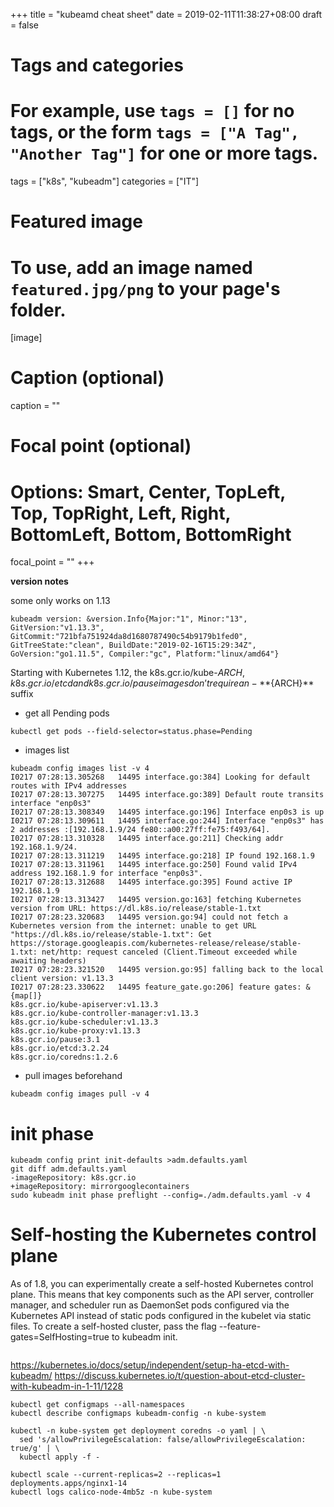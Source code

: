 +++
title = "kubeamd cheat sheet"
date = 2019-02-11T11:38:27+08:00
draft = false

# Tags and categories
# For example, use `tags = []` for no tags, or the form `tags = ["A Tag", "Another Tag"]` for one or more tags.
tags = ["k8s", "kubeadm"]
categories = ["IT"]

# Featured image
# To use, add an image named `featured.jpg/png` to your page's folder. 
[image]
  # Caption (optional)
  caption = ""

  # Focal point (optional)
  # Options: Smart, Center, TopLeft, Top, TopRight, Left, Right, BottomLeft, Bottom, BottomRight
  focal_point = ""
+++


**version notes**

some only works on 1.13

```
kubeadm version: &version.Info{Major:"1", Minor:"13", GitVersion:"v1.13.3",
GitCommit:"721bfa751924da8d1680787490c54b9179b1fed0", GitTreeState:"clean", BuildDate:"2019-02-16T15:29:34Z", 
GoVersion:"go1.11.5", Compiler:"gc", Platform:"linux/amd64"}
```

Starting with Kubernetes 1.12, the k8s.gcr.io/kube-${ARCH}, k8s.gcr.io/etcd and k8s.gcr.io/pause images don’t require an -**${ARCH}** suffix


- get all Pending pods 

```
kubectl get pods --field-selector=status.phase=Pending
```

- images list

```
kubeadm config images list -v 4
I0217 07:28:13.305268   14495 interface.go:384] Looking for default routes with IPv4 addresses
I0217 07:28:13.307275   14495 interface.go:389] Default route transits interface "enp0s3"
I0217 07:28:13.308349   14495 interface.go:196] Interface enp0s3 is up
I0217 07:28:13.309611   14495 interface.go:244] Interface "enp0s3" has 2 addresses :[192.168.1.9/24 fe80::a00:27ff:fe75:f493/64].
I0217 07:28:13.310328   14495 interface.go:211] Checking addr  192.168.1.9/24.
I0217 07:28:13.311219   14495 interface.go:218] IP found 192.168.1.9
I0217 07:28:13.311961   14495 interface.go:250] Found valid IPv4 address 192.168.1.9 for interface "enp0s3".
I0217 07:28:13.312688   14495 interface.go:395] Found active IP 192.168.1.9 
I0217 07:28:13.313427   14495 version.go:163] fetching Kubernetes version from URL: https://dl.k8s.io/release/stable-1.txt
I0217 07:28:23.320683   14495 version.go:94] could not fetch a Kubernetes version from the internet: unable to get URL "https://dl.k8s.io/release/stable-1.txt": Get https://storage.googleapis.com/kubernetes-release/release/stable-1.txt: net/http: request canceled (Client.Timeout exceeded while awaiting headers)
I0217 07:28:23.321520   14495 version.go:95] falling back to the local client version: v1.13.3
I0217 07:28:23.330622   14495 feature_gate.go:206] feature gates: &{map[]}
k8s.gcr.io/kube-apiserver:v1.13.3
k8s.gcr.io/kube-controller-manager:v1.13.3
k8s.gcr.io/kube-scheduler:v1.13.3
k8s.gcr.io/kube-proxy:v1.13.3
k8s.gcr.io/pause:3.1
k8s.gcr.io/etcd:3.2.24
k8s.gcr.io/coredns:1.2.6
```
- pull images beforehand

```
kubeadm config images pull -v 4
```

# init phase
```
kubeadm config print init-defaults >adm.defaults.yaml
git diff adm.defaults.yaml
-imageRepository: k8s.gcr.io
+imageRepository: mirrorgooglecontainers
sudo kubeadm init phase preflight --config=./adm.defaults.yaml -v 4
```


# Self-hosting the Kubernetes control plane
As of 1.8, you can experimentally create a self-hosted Kubernetes control plane. This means that key components such as the API server, controller manager, and scheduler run as DaemonSet pods configured via the Kubernetes API instead of static pods configured in the kubelet via static files.
To create a self-hosted cluster, pass the flag --feature-gates=SelfHosting=true to kubeadm init.
```

```

https://kubernetes.io/docs/setup/independent/setup-ha-etcd-with-kubeadm/
https://discuss.kubernetes.io/t/question-about-etcd-cluster-with-kubeadm-in-1-11/1228



```
kubectl get configmaps --all-namespaces
kubectl describe configmaps kubeadm-config -n kube-system

kubectl -n kube-system get deployment coredns -o yaml | \
  sed 's/allowPrivilegeEscalation: false/allowPrivilegeEscalation: true/g' | \
  kubectl apply -f -
  
kubectl scale --current-replicas=2 --replicas=1 deployments.apps/nginx1-14
kubectl logs calico-node-4mb5z -n kube-system
```  